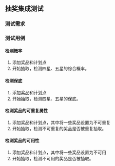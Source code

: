 
## 抽奖集成测试
### 测试需求

### 测试用例

#### 检测概率
1. 添加奖品和计划点
2. 开始抽取，检测四星、五星的综合概率。
#### 检测保底
1. 添加奖品和计划点
2. 开始抽取，检测四星、五星的保底。

#### 检测奖品的可重复属性
1. 添加奖品和计划点，其中将一些奖品设置为不可重复
2. 开始抽取，检测不可重复的奖品是否被重复抽取。

#### 检测奖品的可用性
1. 添加奖品和计划点，其中将一些奖品设置为不可用
2. 开始抽取，检测不可用的奖品是否被抽取。